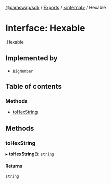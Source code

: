[@paraswap/sdk](../README.md) / [Exports](../modules.md) / [<internal\>](../modules/internal_.md) / Hexable

# Interface: Hexable

[<internal>](../modules/internal_.md).Hexable

## Implemented by

- [`BigNumber`](../classes/internal_.BigNumber-1.md)

## Table of contents

### Methods

- [toHexString](internal_.Hexable.md#tohexstring)

## Methods

### toHexString

▸ **toHexString**(): `string`

#### Returns

`string`
